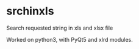 # srchinxls
Search requested string in xls and xlsx file

Worked on python3, with PyQt5 and xlrd modules.
